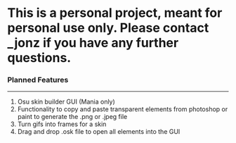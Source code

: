 # This is a personal project, meant for personal use only. Please contact _jonz if you have any further questions.

### Planned Features
---
1. Osu skin builder GUI (Mania only)
2. Functionality to copy and paste transparent elements from photoshop or paint to generate the .png or .jpeg file
3. Turn gifs into frames for a skin
4. Drag and drop .osk file to open all elements into the GUI

